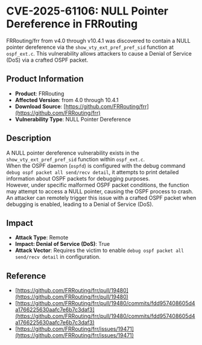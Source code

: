 # CVE-2025-61106: NULL Pointer Dereference in FRRouting

FRRouting/frr from v4.0 through v10.4.1 was discovered to contain a NULL pointer dereference via the `show_vty_ext_pref_pref_sid` function at `ospf_ext.c`. This vulnerability allows attackers to cause a Denial of Service (DoS) via a crafted OSPF packet.

## Product Information
- **Product**: FRRouting  
- **Affected Version**: from 4.0 through 10.4.1  
- **Download Source**: [https://github.com/FRRouting/frr](https://github.com/FRRouting/frr)  
- **Vulnerability Type**: NULL Pointer Dereference  

## Description
A NULL pointer dereference vulnerability exists in the `show_vty_ext_pref_pref_sid` function within `ospf_ext.c`.  
When the OSPF daemon (`ospfd`) is configured with the debug command `debug ospf packet all send/recv detail`, it attempts to print detailed information about OSPF packets for debugging purposes.  
However, under specific malformed OSPF packet conditions, the function may attempt to access a NULL pointer, causing the OSPF process to crash.  
An attacker can remotely trigger this issue with a crafted OSPF packet when debugging is enabled, leading to a Denial of Service (DoS).

## Impact
- **Attack Type**: Remote  
- **Impact: Denial of Service (DoS)**: True  
- **Attack Vector**: Requires the victim to enable `debug ospf packet all send/recv detail` in configuration.  

## Reference
- [https://github.com/FRRouting/frr/pull/19480](https://github.com/FRRouting/frr/pull/19480)
- [https://github.com/FRRouting/frr/pull/19480/commits/fdd957408605d4a1766225630aafc7e6b7c3daf3](https://github.com/FRRouting/frr/pull/19480/commits/fdd957408605d4a1766225630aafc7e6b7c3daf3)
- [https://github.com/FRRouting/frr/issues/19471](https://github.com/FRRouting/frr/issues/19471)
